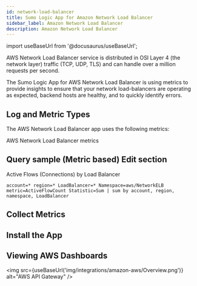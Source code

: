 ```yaml
---
id: network-load-balancer
title: Sumo Logic App for Amazon Network Load Balancer
sidebar_label: Amazon Network Load Balancer
description: Amazon Network Load Balancer
---
```


import useBaseUrl from '@docusaurus/useBaseUrl';

AWS Network Load Balancer service is distributed in OSI Layer 4 (the network layer) traffic (TCP, UDP, TLS) and can handle over a million requests per second.

The Sumo Logic App for AWS Network Load Balancer is using metrics to provide insights to ensure that your network load-balancers are operating as expected, backend hosts are healthy, and to quickly identify errors.

## Log and Metric Types  
The AWS Network Load Balancer app uses the following metrics:

AWS Network Load Balancer metrics

## Query sample (Metric based) Edit section
Active Flows (Connections) by Load Balancer

```
account=* region=* LoadBalancer=* Namespace=aws/NetworkELB metric=ActiveFlowCount Statistic=Sum | sum by account, region, namespace, LoadBalancer
```

## Collect Metrics

## Install the App

## Viewing AWS Dashboards

<img src={useBaseUrl('img/integrations/amazon-aws/Overview.png')} alt="AWS API Gateway" />
